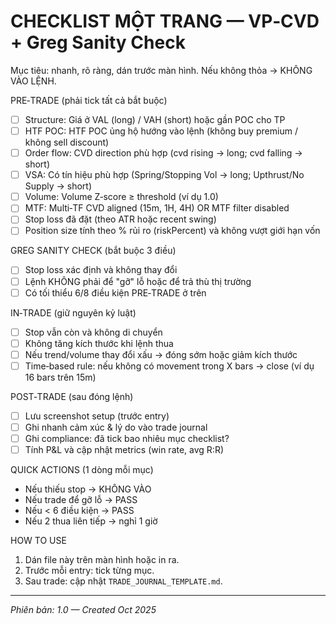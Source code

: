 # CHECKLIST MỘT TRANG — VP‑CVD + Greg Sanity Check

Mục tiêu: nhanh, rõ ràng, dán trước màn hình. Nếu không thỏa → KHÔNG VÀO LỆNH.

PRE‑TRADE (phải tick tất cả bắt buộc)
- [ ] Structure: Giá ở VAL (long) / VAH (short) hoặc gần POC cho TP
- [ ] HTF POC: HTF POC ủng hộ hướng vào lệnh (không buy premium / không sell discount)
- [ ] Order flow: CVD direction phù hợp (cvd rising → long; cvd falling → short)
- [ ] VSA: Có tín hiệu phù hợp (Spring/Stopping Vol → long; Upthrust/No Supply → short)
- [ ] Volume: Volume Z‑score ≥ threshold (ví dụ 1.0)
- [ ] MTF: Multi‑TF CVD aligned (15m, 1H, 4H) OR MTF filter disabled
- [ ] Stop loss đã đặt (theo ATR hoặc recent swing)
- [ ] Position size tính theo % rủi ro (riskPercent) và không vượt giới hạn vốn

GREG SANITY CHECK (bắt buộc 3 điều)
- [ ] Stop loss xác định và không thay đổi
- [ ] Lệnh KHÔNG phải để "gỡ" lỗ hoặc để trả thù thị trường
- [ ] Có tối thiểu 6/8 điều kiện PRE‑TRADE ở trên

IN‑TRADE (giữ nguyên kỷ luật)
- [ ] Stop vẫn còn và không di chuyển
- [ ] Không tăng kích thước khi lệnh thua
- [ ] Nếu trend/volume thay đổi xấu → đóng sớm hoặc giảm kích thước
- [ ] Time‑based rule: nếu không có movement trong X bars → close (ví dụ 16 bars trên 15m)

POST‑TRADE (sau đóng lệnh)
- [ ] Lưu screenshot setup (trước entry)
- [ ] Ghi nhanh cảm xúc & lý do vào trade journal
- [ ] Ghi compliance: đã tick bao nhiêu mục checklist?
- [ ] Tính P&L và cập nhật metrics (win rate, avg R:R)

QUICK ACTIONS (1 dòng mỗi mục)
- Nếu thiếu stop → KHÔNG VÀO
- Nếu trade để gỡ lỗ → PASS
- Nếu < 6 điều kiện → PASS
- Nếu 2 thua liên tiếp → nghỉ 1 giờ

HOW TO USE
1. Dán file này trên màn hình hoặc in ra.
2. Trước mỗi entry: tick từng mục.
3. Sau trade: cập nhật `TRADE_JOURNAL_TEMPLATE.md`.

---
*Phiên bản: 1.0 — Created Oct 2025*